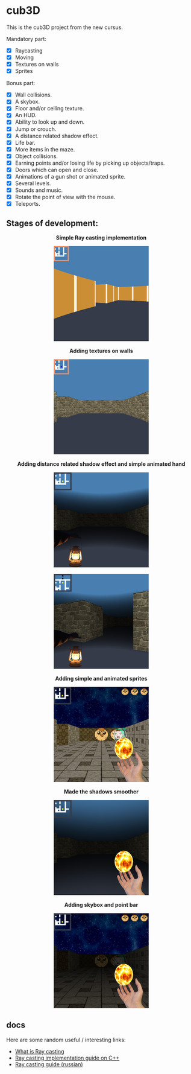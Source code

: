 # cub3D

This is the cub3D project from the new cursus.

Mandatory part:
- [x] Raycasting
- [x] Moving
- [x] Textures on walls
- [x] Sprites

Bonus part:
- [x] Wall collisions.
- [x] A skybox.
- [x] Floor and/or ceiling texture.
- [x] An HUD.
- [x] Ability to look up and down.
- [x] Jump or crouch.
- [x] A distance related shadow effect.
- [x] Life bar.
- [x] More items in the maze.
- [x] Object collisions.
- [x] Earning points and/or losing life by picking up objects/traps.
- [x] Doors which can open and close.
- [x] Animations of a gun shot or animated sprite.
- [x] Several levels.
- [x] Sounds and music.
- [x] Rotate the point of view with the mouse.
- [x] Teleports.

## Stages of development:

<p align="center">
  <b>Simple Ray casting implementation</b>
</p>

<p align="center">
  <img src="/screenshots/screenshot1.bmp" width="50%" />
</p>

<p align="center">
  <b>Adding textures on walls</b>
</p>

<p align="center">
  <img src="/screenshots/screenshot2.bmp" width="50%" />
</p>

<p align="center">
  <b>Adding distance related shadow effect and  simple animated hand</b>
</p>

<p align="center">
  <img src="/screenshots/screenshot4.bmp" width="50%" />
</p>

<p align="center">
  <img src="/screenshots/screenshot5.bmp" width="50%" />
</p>

<p align="center">
  <b>Adding simple and animated sprites</b>
</p>

<p align="center">
  <img src="/screenshots/screenshot6.bmp" width="50%" />
</p>

<p align="center">
  <b>Made the shadows smoother</b>
</p>

<p align="center">
  <img src="/screenshots/screenshot7.bmp" width="50%" />
</p>

<p align="center">
  <b>Adding skybox and point bar</b>
</p>

<p align="center">
  <img src="/screenshots/screenshot8.bmp" width="50%" />
</p>

## docs

Here are some random useful / interesting links:
- [What is Ray casting](https://en.wikipedia.org/wiki/Ray_casting)
- [Ray casting implementation guide on C++](https://lodev.org/cgtutor/raycasting.html)
- [Ray casting guide (russian)](https://habr.com/ru/post/515256/)

